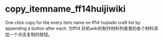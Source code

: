 # copy_itemname_ff14huijiwiki
One click copy for the every item name on ff14 huijiwiki craft list by appending a button after each.
为ff14 灰机wiki的制作材料列表里的各个材料添加一个点击复制的按钮。
